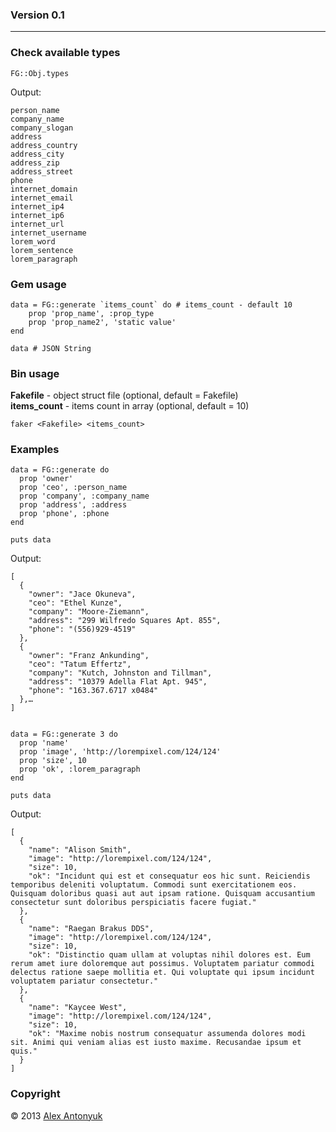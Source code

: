 ### Version 0.1
---

### Check available types

`FG::Obj.types`

Output:

	person_name
	company_name
	company_slogan
	address
	address_country
	address_city
	address_zip
	address_street
	phone
	internet_domain
	internet_email
	internet_ip4
	internet_ip6
	internet_url
	internet_username
	lorem_word
	lorem_sentence
	lorem_paragraph

### Gem usage
	
	data = FG::generate `items_count` do # items_count - default 10
		prop 'prop_name', :prop_type
		prop 'prop_name2', 'static value'
	end
	
	data # JSON String

### Bin usage

**Fakefile** - object struct file (optional, default = Fakefile)  
**items_count** - items count in array (optional, default = 10)

	faker <Fakefile> <items_count>

### Examples

	data = FG::generate do
	  prop 'owner'
	  prop 'ceo', :person_name
	  prop 'company', :company_name
	  prop 'address', :address
	  prop 'phone', :phone
	end
	
	puts data

Output:

	[
	  {
	    "owner": "Jace Okuneva",
	    "ceo": "Ethel Kunze",
	    "company": "Moore-Ziemann",
	    "address": "299 Wilfredo Squares Apt. 855",
	    "phone": "(556)929-4519"
	  },
	  {
	    "owner": "Franz Ankunding",
	    "ceo": "Tatum Effertz",
	    "company": "Kutch, Johnston and Tillman",
	    "address": "10379 Adella Flat Apt. 945",
	    "phone": "163.367.6717 x0484"
	  },…
	]


	data = FG::generate 3 do
	  prop 'name'
	  prop 'image', 'http://lorempixel.com/124/124'
	  prop 'size', 10
	  prop 'ok', :lorem_paragraph
	end
	
	puts data

Output:

	[
	  {
	    "name": "Alison Smith",
	    "image": "http://lorempixel.com/124/124",
	    "size": 10,
	    "ok": "Incidunt qui est et consequatur eos hic sunt. Reiciendis temporibus deleniti voluptatum. Commodi sunt exercitationem eos. Quisquam doloribus quasi aut aut ipsam ratione. Quisquam accusantium consectetur sunt doloribus perspiciatis facere fugiat."
	  },
	  {
	    "name": "Raegan Brakus DDS",
	    "image": "http://lorempixel.com/124/124",
	    "size": 10,
	    "ok": "Distinctio quam ullam at voluptas nihil dolores est. Eum rerum amet iure doloremque aut possimus. Voluptatem pariatur commodi delectus ratione saepe mollitia et. Qui voluptate qui ipsum incidunt voluptatem pariatur consectetur."
	  },
	  {
	    "name": "Kaycee West",
	    "image": "http://lorempixel.com/124/124",
	    "size": 10,
	    "ok": "Maxime nobis nostrum consequatur assumenda dolores modi sit. Animi qui veniam alias est iusto maxime. Recusandae ipsum et quis."
	  }
	]

### Copyright

© 2013 [Alex Antonyuk](http://antonyuk.me)